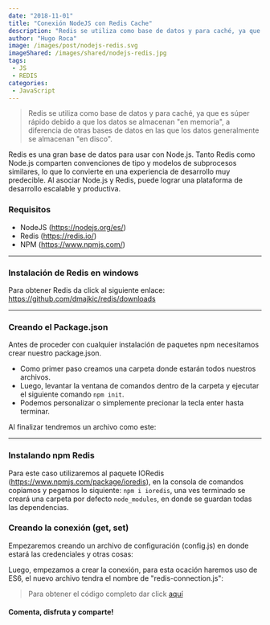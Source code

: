 ```yaml
---
date: "2018-11-01"
title: "Conexión NodeJS con Redis Cache"
description: "Redis se utiliza como base de datos y para caché, ya que es súper rápido debido a que los datos se almacenan 'en memoria', a diferencia de otras bases de datos en las que los datos generalmente se almacenan 'en disco'."
author: "Hugo Roca"
image: /images/post/nodejs-redis.svg
imageShared: /images/shared/nodejs-redis.jpg
tags:
 - JS
 - REDIS
categories:
 - JavaScript
---
```

> Redis se utiliza como base de datos y para caché, ya que es súper rápido debido a que los datos se almacenan "en memoria", a diferencia de otras bases de datos en las que los datos generalmente se almacenan "en disco".

Redis es una gran base de datos para usar con Node.js. Tanto Redis como Node.js comparten convenciones de tipo y modelos de subprocesos similares, lo que lo convierte en una experiencia de desarrollo muy predecible. Al asociar Node.js y Redis, puede lograr una plataforma de desarrollo escalable y productiva.   

### Requisitos
- NodeJS (https://nodejs.org/es/)
- Redis (https://redis.io/)
- NPM (https://www.npmjs.com/)

----
### Instalación de Redis en windows
Para obtener Redis da click al siguiente enlace: https://github.com/dmajkic/redis/downloads

----
### Creando el Package.json
Antes de proceder con cualquier instalación de paquetes npm necesitamos crear nuestro package.json.

- Como primer paso creamos una carpeta donde estarán todos nuestros archivos.
- Luego, levantar la ventana de comandos dentro de la carpeta y ejecutar el siguiente comando `npm init`.
- Podemos personalizar o simplemente precionar la tecla enter hasta terminar.

Al finalizar tendremos un archivo como este:

<script src="https://gist.github.com/HugoRoca/8997425b507e737ddc2b395cd04491a6.js"></script>

----
### Instalando npm Redis
Para este caso utilizaremos al paquete IORedis (https://www.npmjs.com/package/ioredis), en la consola de comandos copiamos y pegamos lo siquiente: `npm i ioredis`, una ves terminado se creará una carpeta por defecto `node_modules`, en donde se guardan todas las dependencias.

### Creando la conexión (get, set)
Empezaremos creando un archivo de configuración (config.js) en donde estará las credenciales y otras cosas:
<script src="https://gist.github.com/HugoRoca/598080014996016233d3db17831e996c.js"></script>

Luego, empezamos a crear la conexión, para esta ocación haremos uso de ES6, el nuevo archivo tendra el nombre de "redis-connection.js":
<script src="https://gist.github.com/HugoRoca/bd8ea1b88ad9d8628d4e3a9a699be60e.js"></script>



> Para obtener el código completo dar click [aquí](https://github.com/PORTAFOLIO-PROYECTOS/NODE_JS_REDIS_CACHE/archive/master.zip)
#### Comenta, disfruta y comparte! 